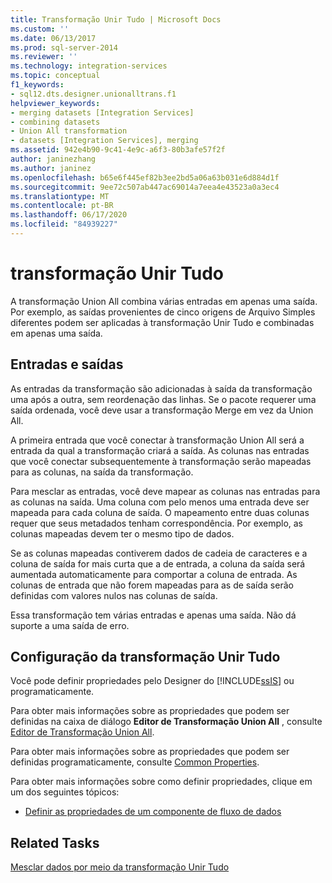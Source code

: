 ```yaml
---
title: Transformação Unir Tudo | Microsoft Docs
ms.custom: ''
ms.date: 06/13/2017
ms.prod: sql-server-2014
ms.reviewer: ''
ms.technology: integration-services
ms.topic: conceptual
f1_keywords:
- sql12.dts.designer.unionalltrans.f1
helpviewer_keywords:
- merging datasets [Integration Services]
- combining datasets
- Union All transformation
- datasets [Integration Services], merging
ms.assetid: 942e4b90-9c41-4e9c-a6f3-80b3afe57f2f
author: janinezhang
ms.author: janinez
ms.openlocfilehash: b65e6f445ef82b3ee2bd5a06a63b031e6d884d1f
ms.sourcegitcommit: 9ee72c507ab447ac69014a7eea4e43523a0a3ec4
ms.translationtype: MT
ms.contentlocale: pt-BR
ms.lasthandoff: 06/17/2020
ms.locfileid: "84939227"
---
```

# <a name="union-all-transformation"></a>transformação Unir Tudo
  A transformação Union All combina várias entradas em apenas uma saída. Por exemplo, as saídas provenientes de cinco origens de Arquivo Simples diferentes podem ser aplicadas à transformação Unir Tudo e combinadas em apenas uma saída.  
  
## <a name="inputs-and-outputs"></a>Entradas e saídas  
 As entradas da transformação são adicionadas à saída da transformação uma após a outra, sem reordenação das linhas. Se o pacote requerer uma saída ordenada, você deve usar a transformação Merge em vez da Union All.  
  
 A primeira entrada que você conectar à transformação Union All será a entrada da qual a transformação criará a saída. As colunas nas entradas que você conectar subsequentemente à transformação serão mapeadas para as colunas, na saída da transformação.  
  
 Para mesclar as entradas, você deve mapear as colunas nas entradas para as colunas na saída. Uma coluna com pelo menos uma entrada deve ser mapeada para cada coluna de saída. O mapeamento entre duas colunas requer que seus metadados tenham correspondência. Por exemplo, as colunas mapeadas devem ter o mesmo tipo de dados.  
  
 Se as colunas mapeadas contiverem dados de cadeia de caracteres e a coluna de saída for mais curta que a de entrada, a coluna da saída será aumentada automaticamente para comportar a coluna de entrada. As colunas de entrada que não forem mapeadas para as de saída serão definidas com valores nulos nas colunas de saída.  
  
 Essa transformação tem várias entradas e apenas uma saída. Não dá suporte a uma saída de erro.  
  
## <a name="configuration-of-the-union-all-transformation"></a>Configuração da transformação Unir Tudo  
 Você pode definir propriedades pelo Designer do [!INCLUDE[ssIS](../../../includes/ssis-md.md)] ou programaticamente.  
  
 Para obter mais informações sobre as propriedades que podem ser definidas na caixa de diálogo **Editor de Transformação Union All** , consulte [Editor de Transformação Union All](../../union-all-transformation-editor.md).  
  
 Para obter mais informações sobre as propriedades que podem ser definidas programaticamente, consulte [Common Properties](../../common-properties.md).  
  
 Para obter mais informações sobre como definir propriedades, clique em um dos seguintes tópicos:  
  
-   [Definir as propriedades de um componente de fluxo de dados](../set-the-properties-of-a-data-flow-component.md)  
  
## <a name="related-tasks"></a>Related Tasks  
 [Mesclar dados por meio da transformação Unir Tudo](union-all-transformation.md)  
  
  
